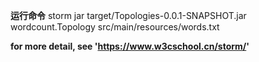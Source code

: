 
**运行命令**
    storm jar target/Topologies-0.0.1-SNAPSHOT.jar wordcount.Topology src/main/resources/words.txt
    
    
    

**for more detail, see 'https://www.w3cschool.cn/storm/'**
